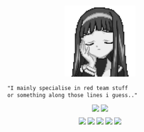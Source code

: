 <p align="center">
<img src="assets/lolxd.gif" width="160px" height="160px" />
</p>

```
      "I mainly specialise in red team stuff
      or something along those lines i guess.."
```


<div style="text-align: center; margin-top: 10px;">
    <img src="https://img.shields.io/badge/Telegram-000000?style=for-the-badge&logo=telegram&logoColor=white">
    <img src="https://img.shields.io/badge/Signal-000000.svg?&style=for-the-badge&logo=Signal&logoColor=white">
</div>

<div style="text-align: center; margin-top: 10px;">
    <img src="https://img.shields.io/badge/C-000000?style=for-the-badge&logo=c&logoColor=white">
    <img src="https://img.shields.io/badge/C%2B%2B-000000?style=for-the-badge&logo=c%2B%2B&logoColor=white">
    <img src="https://img.shields.io/badge/Python-000000?style=for-the-badge&logo=python&logoColor=white">
    <img src="https://img.shields.io/badge/Go-000000?style=for-the-badge&logo=go&logoColor=white">
    <img src="https://img.shields.io/badge/Rust-black?style=for-the-badge&logo=rust&logoColor=white">
</div>
